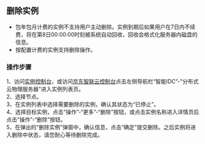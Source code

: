 ## 删除实例

- 包年包月计费的实例不支持用户主动删除。实例到期后如果用户在7日内不续费，将在第8日00:00:00时刻被系统自动回收，回收会格式化服务器内磁盘的信息。</br>
- 按配置计费的实例支持删除操作。</br>

### 操作步骤
1、访问[实例控制台](https://cps-edge-console.jdcloud.com/instance/list)，或访问[京东智联云控制台](https://console.jdcloud.com/overview)点击左侧导航栏“智能IDC”-"分布式云物理服务器"进入实例列表页。</br>
2、选择节点。</br>
3、在实例列表中选择需要删除的实例，确认其状态为“已停止”。</br>
4、选择目标实例，点击“操作”-“更多”-“删除”按钮，或点击实例名称进入详情页后点击“操作”-“删除”按钮。</br>
5、在弹出的“删除实例”弹窗中，确认信息，点击“确定”提交删除。之后实例将进入删除中状态，请您耐心等待删除完成。
